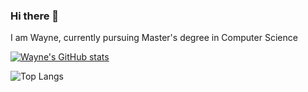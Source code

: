 ### Hi there 👋

I am Wayne, currently pursuing Master's degree in Computer Science

[![Wayne's GitHub stats](https://github-readme-stats.vercel.app/api?username=livingspring)](https://github.com/anuraghazra/github-readme-stats)


![Top Langs](https://github-readme-stats.vercel.app/api/top-langs/?username=livingspring&layout=compact)

<!--
**livingspring/livingspring** is a ✨ _special_ ✨ repository because its `README.md` (this file) appears on your GitHub profile.

Here are some ideas to get you started:

- 🔭 I’m currently working on ...
- 🌱 I’m currently learning ...
- 👯 I’m looking to collaborate on ...
- 🤔 I’m looking for help with ...
- 💬 Ask me about ...
- 📫 How to reach me: ...
- 😄 Pronouns: ...
- ⚡ Fun fact: ...
-->

